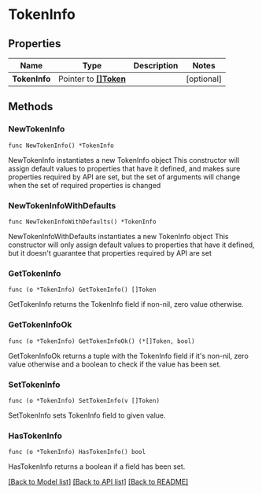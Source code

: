 # TokenInfo

## Properties

Name | Type | Description | Notes
------------ | ------------- | ------------- | -------------
**TokenInfo** | Pointer to [**[]Token**](Token.md) |  | [optional] 

## Methods

### NewTokenInfo

`func NewTokenInfo() *TokenInfo`

NewTokenInfo instantiates a new TokenInfo object
This constructor will assign default values to properties that have it defined,
and makes sure properties required by API are set, but the set of arguments
will change when the set of required properties is changed

### NewTokenInfoWithDefaults

`func NewTokenInfoWithDefaults() *TokenInfo`

NewTokenInfoWithDefaults instantiates a new TokenInfo object
This constructor will only assign default values to properties that have it defined,
but it doesn't guarantee that properties required by API are set

### GetTokenInfo

`func (o *TokenInfo) GetTokenInfo() []Token`

GetTokenInfo returns the TokenInfo field if non-nil, zero value otherwise.

### GetTokenInfoOk

`func (o *TokenInfo) GetTokenInfoOk() (*[]Token, bool)`

GetTokenInfoOk returns a tuple with the TokenInfo field if it's non-nil, zero value otherwise
and a boolean to check if the value has been set.

### SetTokenInfo

`func (o *TokenInfo) SetTokenInfo(v []Token)`

SetTokenInfo sets TokenInfo field to given value.

### HasTokenInfo

`func (o *TokenInfo) HasTokenInfo() bool`

HasTokenInfo returns a boolean if a field has been set.


[[Back to Model list]](../README.md#documentation-for-models) [[Back to API list]](../README.md#documentation-for-api-endpoints) [[Back to README]](../README.md)


